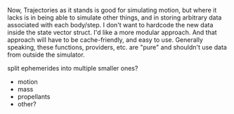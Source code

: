 
Now, Trajectories as it stands is good for simulating motion, but where it lacks is in being able to simulate other things, and in storing arbitrary data associated with each body/step.
I don't want to hardcode the new data inside the state vector struct. 
I'd like a more modular approach. And that approach will have to be cache-friendly, and easy to use.
Generally speaking, these functions, providers, etc. are "pure" and shouldn't use data from outside the simulator.




split ephemerides into multiple smaller ones?
- motion
- mass
- propellants
- other?



